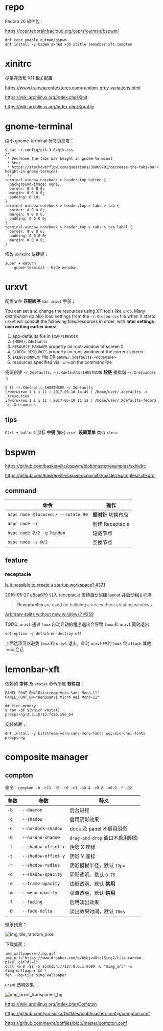 
# repo

Fedora 26 软件包：

https://copr.fedorainfracloud.org/coprs/outman/bspwm/

    dnf copr enable outman/bspwm
    dnf install -y bspwm sxhkd xdo xtitle lemonbar-xft compton

# xinitrc

尽量存放和 X11 相关配置

https://www.transparenttextures.com/random-grey-variations.html

https://wiki.archlinux.org/index.php/Xinit

https://wiki.archlinux.org/index.php/Xprofile

# gnome-terminal

缩小 gnome-terminal 标签页高度：

    $ cat ~/.config/gtk-3.0/gtk.css
    /*
     * Decrease the tabs bar height in gnome-terminal
     * See:
     * https://stackoverflow.com/questions/36869701/decrease-the-tabs-bar-height-in-gnome-terminal
     */
    terminal-window notebook > header.top button {
      background-image: none;
      border: 0 0 0 0;
      margin: 0 0 0 0;
      padding: 0 10;
    }
    terminal-window notebook > header.top > tabs > tab {
      border: 0 0 0 0;
      margin: 0 0 0 0;
      padding: 0 0 0 0;
    }
    terminal-window notebook > header.top > tabs > tab label {
      border: 0 0 0 0;
      padding: 0 0 0 0;
      margin: 0 0 0 0;
    }

修改 `sxhkdrc` 快捷键：

    super + Return
        gnome-terminal --hide-menubar

# urxvt

配置文件 **匹配顺序** `man urxvt` 手册：

You can set and change the resources using X11 tools like `xrdb`. Many distribution do also load settings from the `~/.Xresources` file when X starts. urxvt will consult the following files/resources in order, with **later settings overwriting earlier ones**:

1. app-defaults file in `$XAPPLRESDIR`
2. `$HOME/.Xdefaults`
3. `RESOURCE_MANAGER` property on root-window of screen 0
4. `SCREEN_RESOURCES` property on root-window of the current screen
5. `$XENVIRONMENT` file OR `$HOME/.Xdefaults-<nodename>`
6. resources specified via `-xrm` on the commandline

需要创建 `~/.Xdefaults`、`~/.Xdefaults-$HOSTNAME` **软链** 接指向 `~/.Xresources` ：

    $ ll ~/.Xdefaults-$HOSTNAME ~/.Xdefaults
    lrwxrwxrwx 1 i i 11 | 2017-05-10 14:49 | /home/user/.Xdefaults -> .Xresources
    lrwxrwxrwx 1 i i 11 | 2017-05-10 11:12 | /home/user/.Xdefaults-fedora -> .Xresources

## tips

`Ctrl + button2` 鼠标 **中键** 弹出 `urxvt` **设置菜单** 类似 `xterm`

# bspwm

https://github.com/baskerville/bspwm/blob/master/examples/sxhkdrc

https://github.com/baskerville/bspwm/commits/master/examples/sxhkdrc

## command

命令 | 操作
---- | ----
`bspc node @focused:/ --rotate 90` | **顺时针** 切换布局
`bspc node -i` | 创建 Receptacle
`bspc node @/2 -g hidden` | 隐藏节点
`bspc node -s @/2` | 互换节点

## feature

### receptacle

[Is it possible to create a startup workspace? #371](https://github.com/baskerville/bspwm/issues/371)

2016-05-27 [e8aa679](https://github.com/baskerville/bspwm/commit/e8aa679cd14fad3bdc89119c53d5c6eca6512bf0) 引入 receptacle 支持自动创建 layout 并启动相关程序

> **Receptacles** are used for building a tree without creating windows.

[Arbitrary splits without new windows? #259](https://github.com/baskerville/bspwm/issues/259)

TODO: `urxvt` 通过 `tmux` 自动启动的程序退出会导致 `tmux` 和 `urxvt` 同时退出

    set-option -g detach-on-destroy off

上面选项可以避免 `tmux` 和 `urxvt` 退出。此时 `urxvt` 中的 `tmux` 会 `attach` 其他 `tmux` 会话

# lemonbar-xft

依赖的 **字体** 及 `vmstat` 命令所属 **软件包**：

    PANEL_FONT_EN="Bitstream Vera Sans Mono-11"
    PANEL_FONT_CN="WenQuanYi Micro Hei Mono-11"

    ## free memory
    $ rpm -qf $(which vmstat)
    procps-ng-3.3.10-13.fc26.x86_64

安装依赖：

    dnf install -y bitstream-vera-sans-mono-fonts wqy-microhei-fonts procps-ng

# composite manager

## compton

命令：`compton -b -cCG -l0 -t0 -r3 -o0.4 -e0.8 -m0.9 -f -D2`

参数 | 参数 | 释义
---- | ---- | ----
`-b` | `--daemon` | 后台进程
`-c` | `--shadow` | 启用阴影效果
`-C` | `--no-dock-shadow` | dock 及 panel 不启用阴影
`-G` | `--no-dnd-shadow` | `drag-and-drop` 窗口不启用阴影
`-l` | `--shadow-offset-x` | 阴影 X 座标
`-t` | `--shadow-offset-y` | 阴影 Y 座标
`-r` | `--shadow-radius` | 阴影模糊半径，默认 `12px`
`-o` | `--shadow-opacity` | 阴影透明，默认 `0.75`
`-e` | `--frame-opacity` | 边框透明，默认 **禁用**
`-m` | `--menu-opacity` | 菜单透明，默认 **禁用**
`-f` | `--fading` | 启用淡出效果
`-D` | `--fade-delta` | 淡出效果时间，默认 `10ms`

壁纸预览：

![img_tile_random_pixel](https://www.dropbox.com/s/6ybjv48tct5ing2/tile-random-pixel.gif?dl=1)

下载桌面：

    img_wallpaper=~/.bg.gif
    img_url="https://www.dropbox.com/s/6ybjv48tct5ing2/tile-random-pixel.gif?dl=1"
    curl -m 8 -Ss -x socks5h://127.0.0.1:9090 -L "$img_url" -o $img_wallpaper && \
    feh --bg-tile $img_wallpaper

urxvt 透明效果：

![img_urxvt_transparent_bg](https://www.dropbox.com/s/5ksbtgsxy7p2o6o/urxvt-bg-img.png?dl=1)

https://wiki.archlinux.org/index.php/Compton

https://github.com/yurisuika/Dotfiles/blob/master/.config/compton.conf

https://github.com/neynt/dotfiles/blob/master/compton.conf

